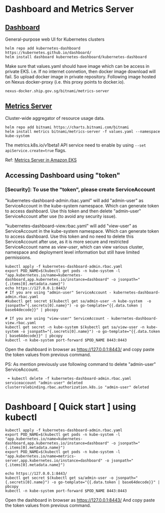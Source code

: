 # Dashboard and Metrics Server 


## [Dashboard](https://github.com/kubernetes/dashboard)
General-purpose web UI for Kubernetes clusters 

```
helm repo add kubernetes-dashboard https://kubernetes.github.io/dashboard/
helm install dashboard kubernetes-dashboard/kubernetes-dashboard
```

Make sure that values.yaml should have image which can be access in private EKS. i.e. If no internet connetion, then docker image download will fail. So upload docker image in private repository.
Following image hosted on Nexus docker-proxy (i.e. this proxy points to docker.io).
```
nexus-docker.ship.gov.sg/bitnami/metrics-server
```



## [Metrics Server ](https://github.com/kubernetes-sigs/metrics-server)
Cluster-wide aggregator of resource usage data. 

```
helm repo add bitnami https://charts.bitnami.com/bitnami
helm install metrics bitnami/metrics-server -f values.yaml --namespace kube-system
```

The metrics.k8s.io/v1beta1 API service need to enable by using `--set apiService.create=true` flags.

Ref:
[Metrics Server in Amazon EKS](https://aws.amazon.com/premiumsupport/knowledge-center/eks-metrics-server/)


## Accessing Dashboard using "token"
### [Security]: To use the "token", please create ServiceAccount

"kubernetes-dashboard-admin.rbac.yaml" will add "admin-user" as ServiceAccount in the kube-system namespace. Which can generate token to access dashboard. Use this token and then delete "admin-user" ServiceAccount after use (to avoid any security issue). 

"kubernetes-dashboard-view.rbac.yaml" will add "view-user" as ServiceAccount in the kube-system namespace. Which can generate token to access dashboard. Use this token and no need to delete this ServiceAccount after use, as it is more secure and restricted ServiceAccount name as *view-user*, which can view various cluster, namespace and deployment level information but still have limited permissions. 

```
kubectl apply -f kubernetes-dashboard-admin.rbac.yaml
export POD_NAME=$(kubectl get pods -n kube-system -l "app.kubernetes.io/name=kubernetes-dashboard,app.kubernetes.io/instance=dashboard" -o jsonpath="{.items[0].metadata.name}")
echo https://127.0.0.1:8443/
# If you are using "admin-user" ServiceAccount - kubernetes-dashboard-admin.rbac.yaml
#kubectl get secret $(kubectl get sa/admin-user -n kube-system  -o jsonpath="{.secrets[0].name}") -o go-template="{{.data.token | base64decode}}" | pbcopy

# If you are using "view-user" ServiceAccount - kubernetes-dashboard-view.rbac.yaml
kubectl get secret -n kube-system $(kubectl get sa/view-user -n kube-system -o jsonpath="{.secrets[0].name}") -o go-template="{{.data.token | base64decode}}" | pbcopy
kubectl -n kube-system port-forward $POD_NAME 8443:8443
```

Open the dashboard in browser as https://127.0.0.1:8443/ and copy paste the token values from previous command.

PS: As mention previously use following command to delete  "admin-user" ServiceAccount.
```
 ➜ kubectl delete -f kubernetes-dashboard-admin.rbac.yaml
serviceaccount "admin-user" deleted
clusterrolebinding.rbac.authorization.k8s.io "admin-user" deleted
```


# Dashboard [ Quick start ] using kubectl

```
kubectl apply -f kubernetes-dashboard-admin.rbac.yaml
export POD_NAME=$(kubectl get pods -n kube-system -l "app.kubernetes.io/name=kubernetes-dashboard,app.kubernetes.io/instance=dashboard" -o jsonpath="{.items[0].metadata.name}")
export POD_NAME=$(kubectl get pods -n kube-system -l "app.kubernetes.io/name=metrics-server,app.kubernetes.io/instance=dashboard" -o jsonpath="{.items[0].metadata.name}")

echo https://127.0.0.1:8443/
kubectl get secret $(kubectl get sa/admin-user -o jsonpath="{.secrets[0].name}") -o go-template="{{.data.token | base64decode}}" | pbcopy
kubectl -n kube-system port-forward $POD_NAME 8443:8443
```

Open the dashboard in browser as https://127.0.0.1:8443/
And copy paste the token values from previous command.
